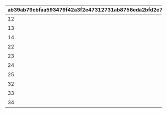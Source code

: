 |ab39ab79cbfaa593479f42a3f2e47312731ab8756eda2bfd2e7788a6e0620de4|826733d944969673bf452427e50a462b1e38765cda943a472f3917e2e11a0fd1|ce550b96e01407c35cec76ac95e5adf3f037fb70a082aca3115e74b578db57b3|659a9a264a8c3a4849a91ac14cc2edcc285649cbab3974ec38ab14aa8e69af21|ca3ff2b9fd28dcfca000fed1ee5bce9dc18ae7aedaf0793543d9201c756014c3|896bd6ac7bdd6914322c2405e35c184972bcb33ebd2ce503e91315114c4fc15f|
| --- | --- | --- | --- | --- | --- |
|12|101|ちぇるるんインパクト|13|特別講座プレゼンレポート|1|
|13|102|クロエご明察|14|特別講座プレゼンレポート|1|
|14|103|吹き散らせ先輩風|22|特別講座プレゼンレポート|1|
|22|201|アキノのリーダーシップ|23|メルクリウス財団活動日誌|2|
|23|202|燃えろたい焼き魂|24|メルクリウス財団活動日誌|2|
|24|203|麦しゅわに不可能なし|25|メルクリウス財団活動日誌|2|
|25|204|ミフユの説教１日コース|32|メルクリウス財団活動日誌|2|
|32|301|発泡と生菓子の哲学|33|ユニのメモ帳|3|
|33|302|虎穴に潜らずんば|34|ユニのメモ帳|3|
|34|303|動作試験と破滅の誘惑|0|ユニのメモ帳|3|